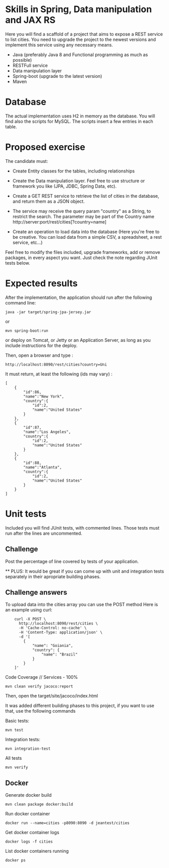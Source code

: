 # Skills in Spring, Data manipulation and JAX RS
Here you will find a scaffold of a project that aims to expose a REST service to list cities.
You need to upgrade the project to the newest versions and implement this service using any necessary means.

- Java (preferably Java 8 and Functional programming as much as possible)
- RESTFull service
- Data manipulation layer
- Spring-boot (upgrade to the latest version)
- Maven

# Database
The actual implementation uses H2 in memory as the database. You will find also the scripts 
for MySQL. The scripts insert a few entries in each table.

# Proposed exercise
The candidate must:
- Create Entity classes for the tables, including relationships
- Create the Data manipulation layer. Feel free to use structure or framework you like (JPA, JDBC, Spring Data, etc).
- Create a GET REST service to retrieve the list of cities in the database, and return them as a JSON object.
- The service may receive the query param "country" as a String, to restrict the search. The parameter may be part of the Country name
   http://server:port/rest/cities[?country=name]

- Create an operation to load data into the database (Here you're free to be creative. You can load data from a simple CSV, a spreadsheet, a rest service, etc...)

Feel free to modify the files included, upgrade frameworks, add or remove packages, in every aspect you want. Just check the note regarding JUnit tests below.

# Expected results
After the implementation, the application should run after the following command line:

	java -jar target/spring-jpa-jersey.jar
    
or 

    mvn spring-boot:run
    
or deploy on Tomcat, or Jetty or an Application Server, as long as you include instructions for the deploy.


Then, open a browser and type :

    http://localhost:8090/rest/cities?country=Uni


It must return, at least the following (ids may vary) :

    [
        {
            "id":86,
            "name":"New York",
            "country":{
                "id":2,
                "name":"United States"
            }
        },
        {
            "id":87,
            "name":"Los Angeles",
            "country":{
                "id":2,
                "name":"United States"
            }
        },
        {
            "id":88,
            "name":"Atlanta",
            "country":{
                "id":2,
                "name":"United States"
            }
        }
    ]


# Unit tests

Included you will find JUnit tests, with commented lines. Those tests must run after the lines
are uncommented. 

## Challenge

Post the percentage of line covered by tests of your application.


** PLUS: It would be great if you can come up with unit and integration tests separately in their apropriate building phases.


## Challenge answers

To upload data into the cities array you can use the POST method
Here is an example using curl:
        
        curl -X POST \
          http://localhost:8090/rest/cities \
          -H 'Cache-Control: no-cache' \
          -H 'Content-Type: application/json' \
          -d '[
            {
                "name": "Goiania",
                "country": {
                    "name": "Brazil"
                }
            }
        ]'
        
Code Coverage // Services - 100%
    
    mvn clean verify jacoco:report
    
Then, open the target/site/jacoco/index.html

It was added different building phases to this project, if you want to use that, use the following commands

Basic tests:
    
    mvn test
Integration tests: 
    
    mvn integration-test
All tests

    mvn verify
    
## Docker

Generate docker build
    
    mvn clean package docker:build

Run docker container
    
    docker run --name=cities -p8090:8090 -d jeantest/cities
    
Get docker container logs 

    docker logs -f cities
    
List docker containers running

    docker ps